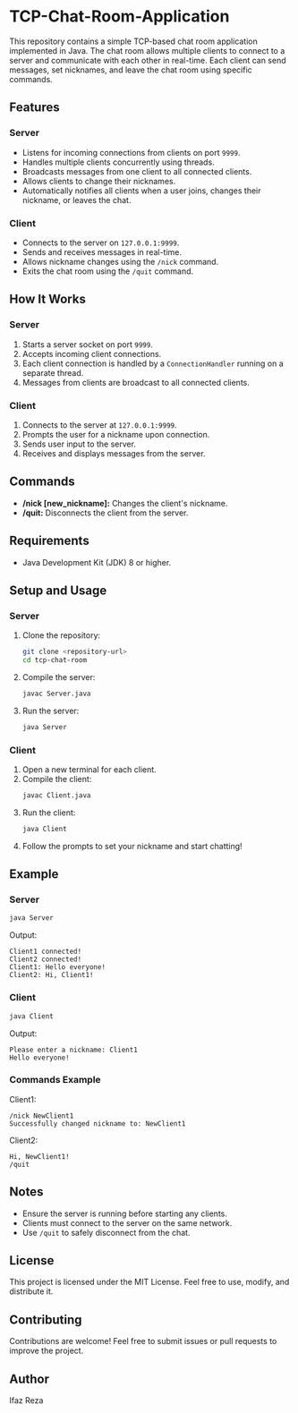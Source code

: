 # TCP-Chat-Room-Application

This repository contains a simple TCP-based chat room application implemented in Java. The chat room allows multiple clients to connect to a server and communicate with each other in real-time. Each client can send messages, set nicknames, and leave the chat room using specific commands.

## Features

### Server
- Listens for incoming connections from clients on port `9999`.
- Handles multiple clients concurrently using threads.
- Broadcasts messages from one client to all connected clients.
- Allows clients to change their nicknames.
- Automatically notifies all clients when a user joins, changes their nickname, or leaves the chat.

### Client
- Connects to the server on `127.0.0.1:9999`.
- Sends and receives messages in real-time.
- Allows nickname changes using the `/nick` command.
- Exits the chat room using the `/quit` command.

## How It Works

### Server
1. Starts a server socket on port `9999`.
2. Accepts incoming client connections.
3. Each client connection is handled by a `ConnectionHandler` running on a separate thread.
4. Messages from clients are broadcast to all connected clients.

### Client
1. Connects to the server at `127.0.0.1:9999`.
2. Prompts the user for a nickname upon connection.
3. Sends user input to the server.
4. Receives and displays messages from the server.

## Commands
- **/nick [new_nickname]:** Changes the client's nickname.
- **/quit:** Disconnects the client from the server.

## Requirements
- Java Development Kit (JDK) 8 or higher.

## Setup and Usage

### Server
1. Clone the repository:
   ```bash
   git clone <repository-url>
   cd tcp-chat-room
   ```
2. Compile the server:
   ```bash
   javac Server.java
   ```
3. Run the server:
   ```bash
   java Server
   ```

### Client
1. Open a new terminal for each client.
2. Compile the client:
   ```bash
   javac Client.java
   ```
3. Run the client:
   ```bash
   java Client
   ```
4. Follow the prompts to set your nickname and start chatting!

## Example
### Server
```bash
java Server
```
Output:
```
Client1 connected!
Client2 connected!
Client1: Hello everyone!
Client2: Hi, Client1!
```

### Client
```bash
java Client
```
Output:
```
Please enter a nickname: Client1
Hello everyone!
```

### Commands Example
Client1:
```
/nick NewClient1
Successfully changed nickname to: NewClient1
```
Client2:
```
Hi, NewClient1!
/quit
```

## Notes
- Ensure the server is running before starting any clients.
- Clients must connect to the server on the same network.
- Use `/quit` to safely disconnect from the chat.

## License
This project is licensed under the MIT License. Feel free to use, modify, and distribute it.

## Contributing
Contributions are welcome! Feel free to submit issues or pull requests to improve the project.

## Author
Ifaz Reza
